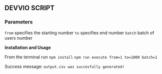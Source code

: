 ## DEVVIO SCRIPT

### Parameters

`from` specifies the starting number
`to` specifies end number
`batch` batch of users number

**Installation and Usage**

From the terminal run
`npm install`
`npm run execute from=1 to=1000 batch=1`

Success message: `output.csv was succesfully generated!`
